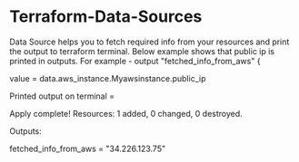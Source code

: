 # Terraform-Data-Sources
Data Source helps you to fetch required info from your resources and print the output to terraform terminal.
Below example shows that public ip is printed in outputs.
For example - 
output "fetched_info_from_aws" {

  value = data.aws_instance.Myawsinstance.public_ip

Printed output on terminal =

Apply complete! Resources: 1 added, 0 changed, 0 destroyed.

Outputs:

fetched_info_from_aws = "34.226.123.75"
